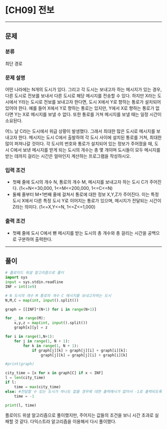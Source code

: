 # [CH09] 전보

---
## 문제
### 분류
최단 경로

### 문제 설명
어떤 나라에는 N개의 도시가 있다. 그리고 각 도시는 보내고자 하는 메시지가 있는 경우, 
다른 도시로 전보를 보내서 다른 도시로 해당 메시지를 전송할 수 있다.
하지만 X라는 도시에서 Y라는 도시로 전보를 보내고자 한다면, 도시 X에서 Y로 향하는 통로가 설치되어 있어야 한다.
예를 들어 X에서 Y로 향하는 통로는 있지만, Y에서 X로 향하는 통로가 없다면 Y는 X로 메시지를 보낼 수 없다.
또한 통로를 거쳐 메시지를 보낼 때는 일정 시간이 소요된다.

어느 날 C라는 도시에서 위급 상황이 발생했다. 그래서 최대한 많은 도시로 메시지를 보내고자 한다.
메시지는 도시 C에서 출발하여 각 도시 사이에 설치된 통로를 거쳐, 최대한 많이 퍼져나갈 것이다.
각 도시의 번호와 통로가 설치되어 있는 정보가 주어졌을 때, 도시 C에서 보낸 메시지를 받게 되는 도시의 개수는
총 몇 개이며 도시들이 모두 메시지를 받는 데까지 걸리는 시간은 얼마인지 계산하는 프로그램을 작성하시오.

### 입력 조건
- 첫째 줄에 도시의 개수 N, 통로의 개수 M, 메시지를 보내고자 하는 도시 C가 주어진다. (1<=N<=30,000, 1<=M<=200,000, 1<=C<=N)
- 둘째 줄부터 M+1번째 줄에 걸쳐서 통로에 대한 정보 X,Y,Z가 주어진다. 이는 특정 도시 X에서 다른 특정 도시 Y로 이어지는 통로가 있으며,
메시지가 전달되는 시간이 Z라는 의미다. (1<=X,Y<=N, 1<=Z<=1,000)

### 출력 조건
- 첫째 줄에 도시 C에서 봰 메시지를 받는 도시의 총 개수와 총 걸리는 시간을 공백으로 구분하여 출력한다.

---
## 풀이
```python
# 플로이드 워셜 알고리즘으로 풀이
import sys
input = sys.stdin.readline
INF = int(1e9)

# N 도시의 개수 M 통로의 개수 C 메시지를 보내고자하는 도시
N,M,C = map(int, input().split())

graph = [[INF]*(N+1) for i in range(N+1)]

for _ in range(M):
    x,y,z = map(int, input().split())
    graph[x][y] = z

for i in range(1,N+1):
    for j in range(1, N + 1):
        for k in range(1, N + 1):
            if graph[j][k] > graph[j][i] + graph[i][k]:
                graph[j][k] = graph[j][i] + graph[i][k]

#print(graph)

city_time = [x for x in graph[C] if x < INF]
l = len(city_time)
if l:
    time = max(city_time)
else: #전달할 수 있는 도시가 하나도 없을 경우에 대한 출력예시가 없어서 -1로 출력되도록 함
    time = -1

print(l, time)
```
플로이드 위셜 알고리즘으로 풀이했지만, 주어지는 값들의 조건을 보니 시간 초과로 실패할 것 같다.
다익스트라 알고리즘을 이용해서 다시 풀이했다.